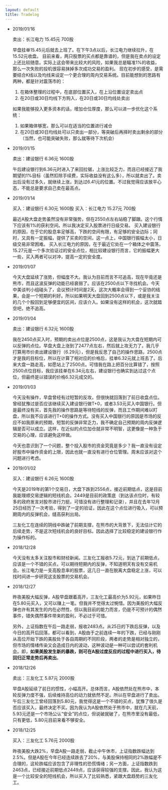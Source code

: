 ```yaml
---
layout: default
title: Tradelog
---
```


* 2019/01/16

    卖出：长江电力 15.45元 700股
    
    早盘挂单15.45元后就去上班了。在下午3点以后，长江电力继续拉升，在15.52元收盘。
    目前来看，两只股票的买点都是靠谱的，但是我在卖点的设定上还比较随意。实际上这会带来比较大的风险，如果我总是瞄准1%的收益，那么一次失败的投机很容易抹掉多次成功交易的盈利。
    现在初步的感受，是需要结合K线以及均线来设定一个更合理的周内交易系统。目前能想到的思路有两种，都是针对震荡市的：
    
    1.  在箱体整理的过程中，在底部位置买入，在上沿位置设定卖出点
    2.  在20日或30日均线下方购入，在20日或30日均线处卖出
    
    如果我能够投入更多资本的话，增加仓位厚度，那么可以进一步优化这个系统：
    
    1.  如果箱体够宽，那么可以在适当的位置进行减仓
    2.  在20日或30日均线处可以只卖出一部分，等突破后再择时卖出剩余的部分（当然，也可能突破失败，那么就等待下次机会）

* 2019/01/15

    卖出：建设银行 6.36元 1600股
    
    午后建设银行到6.36元时进入了来回拉锯，上涨比较乏力，而且已经接近了我期望的1%目标（虽然扣除手续费，实际收益没有这么多），所以就卖出了。卖出后没有过多久，就继续上涨，到达过6.41元的位置。不过我觉得应该放平心态，不能总是要求自己卖在最高点。

* 2019/01/14

    买入：建设银行 6.30元 1600股
    买入：长江电力 15.27元 700股
    
    最近A股大盘走势虽然没有非常强势，但在2550点左右站稳了脚跟。这个行情下应该有1%的获利空间。所以我决定买入股票进行日级交易。
    买入建设银行的原因，在于它的股息率足够高，下跌的空间有限，有足够的安全边际；同时，又具有一定振幅，提供了买卖的空间，这一点上，中国银行振幅太小，日级交易非常困难。
    买入长江电力的原因，在于最近它处在一个箱体之中震荡，15.27元是一个多次验证过的安全点位，相比较建设银行而言，它的振幅更大一些，买入两者可以对冲，提高一定的安全度。

* 2019/01/07

    今天大盘延续了涨势，但幅度不大。我认为目前而言不可追高，现在毕竟还是熊市，而且这波反弹的动能已经衰弱了。应该在2500点以下寻找机会。今天中美谈判小组碰头了，会议预计时间是2天，这次大概率会得到一个妥协的结果，会是一个短期的利好。所以如果明天大盘回到2500点以下，或是我关注的几个个股回到足够便宜的区间，应该介入。如果没有这样的机会，这次就踏空吧，绝不追高。

* 2019/01/04

    卖出：建设银行 6.32元 1600股
    
    我在2450点买入时，预期的卖出点位是2500点，这是我认为大盘在短期内可以反弹的点位。早盘大盘上涨到了2477点左右，然后就上攻无力了。我几乎打算用市价卖出建设银行（6.29元），但是我反思了自己的操作思路，2500点才是我的目标位，所以在计算了相对应的价格后，挂单6.32元就上班去了。后来大盘一路走高，如愿站上了2500点。可惜我在路上把百分比算错了，按照2500点位目标，我应该挂单在6.34元左右，建设银行也确实到达过这个点位，但最终是以错误的价格6.32元成交的。

* 2019/01/03

    今天没有操作，早盘曾经有过短暂的反攻，但很快就回落到了前日收盘点位。曾经犹豫过是否应该继续买入建设银行做T+0，或者3.53元买入中国银行。但是最终没有买，首先我的操作思路是等待短线的反弹，而且工作期间难以盯盘，所以我不应该进行T+0的操作方式。没有买入中国银行的原因是市场的反应不如我原来的预期，短暂的反弹非常乏力，我不确定自己预期的周内反弹逻辑是否可以成立。这样，在近似的点位加仓就非常不明智，这更像是一种急于交易的心理，应该避免这样做。
    
    今天也意识到了一个问题，整个投入股市的资金究竟是多少？我一直没有设定好股市中操作资金的上限，因此也就一直没有进行仓位管理。周末应该对这个问题进行考虑。

* 2019/01/02

    买入：建设银行 6.26元 1600股

    今天是2019年的第1个交易日，大盘下跌到2556点，接近前期低点，这是目前我能理顺交易逻辑的短线机会。2449是目前的政策底（到达该点位时，有较多的政府发言对股市进行力挺，可惜没有进行整理和记录），并且在去年12月25日经历了一次考验，得到了一定的验证，因此在这个点位进行吸入，可以预期周内的反弹机会，缝高获利出局。
    
    三友化工在连续的阴线中跌破了前期支撑，在熊市的大背景下，无法估计它的后续走势，不是这次短线机会的良好目标。因此选择了比较稳定的建设银行作为操作标的。

* 2018/12/28

    今天没有太多关注股市和财经新闻。三友化工报收5.72元，到达了前期低点，应该是一个不错的买点，可以期待短期内的反弹，不知道明天有没有交易机会。长江电力是一支高股息率的股票，这几日一直在脱离大盘稳定上涨，可以找时间进一步研究这支股票的交易机会。

* 2018/12/27

    昨夜美股大幅反弹，A股早盘跟着高开，三友化工最高价为5.92元，如果昨日在5.80元买入，又可以赚上一笔。但我并不觉得太过惋惜。因为美股的大幅反弹也许有其发生的内在必然性，但以我目前的能力而言，仍是不可预计的偶然事件，错失偶然事件带来的盈利，不必过于可惜。

    另外，上证指数在午后一路走弱，报收2483点。从25日的下跌后反弹，以及今日的高开后回落，都可以看到，A股由于之前连续一年的下跌，已经与刚刚从高位开始下跌的美股处于各自周期的不同阶段，两者的走势是相对独立的，但市场的情绪传染又会造成日内的波动，这种波动是一种可以尝试的套利机会。即，**如果美股发生新的暴跌，则可在A股过度反应的过程中进行买入，待回归正常走势后再卖出**。

* 2018/12/26

    卖出：三友化工 5.87元 2000股
    
    早盘A股延续了前日的惯性，小幅高开。总体而言，A股依然处在熊市中，本轮反弹力度不强，后续维持高位的动力就依然不足。所以在早盘进行了卖出。午后三友化工曾经回落到5.80元，我觉得这是一个不错的买点，犹豫了很久是否应该买入，最终决定不买。因为我认为A股依然处于熊市中，就在几天前，5.93元还是一个市场公认“安全”的点位，但说破就破了，在熊市里没有最低，只有更低，5.80元目前来看不够安全。

* 2018/12/25

    买入：三友化工 5.76元 2000股
    
    昨夜美股大跌2%，早盘A股一路走弱，截止中午休市，上证指数跌幅达到2.5%。但是A股在今年已经连续跌去了20%，与美股保持相同的2%跌幅是不合理的，这轮跌幅应该包含了非理性的恐慌情绪；另一方面，上证指数跌到2463点，已经接近前期低点2449点，应该获得较强的支撑。因此，我认为这是一个比较安全的短线机会，所以买入了比较熟悉，紧跟大盘趋势的三友化工。
